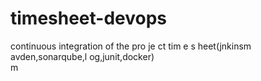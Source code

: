 # timesheet-devops

continuous integration of the pro je ct tim e s heet(jnkinsm avden,sonarqube,l  og,junit,docker)    
m
